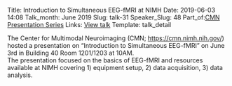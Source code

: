 Title: Introduction to Simultaneous EEG-fMRI at NIMH
Date: 2019-06-03 14:08
Talk_month: June 2019
Slug: talk-31
Speaker_Slug: 48
Part_of:[CMN Presentation Series](/cmnpres)
Links: [View talk](https://youtu.be/g7zqaeYbZ94)
Template: talk_detail

The Center for Multimodal Neuroimaging (CMN;  https://cmn.nimh.nih.gov/) hosted a presentation on “Introduction to Simultaneous EEG-fMRI” on June 3rd in Building 40 Room 1201/1203 at 10AM.  
The presentation focused on the basics of EEG-fMRI and resources available at NIMH covering 1) equipment setup, 2) data acquisition, 3) data analysis. 
